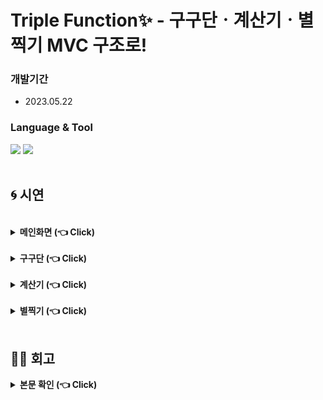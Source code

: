 # Triple Function✨ - 구구단ㆍ계산기ㆍ별찍기 MVC 구조로!

### 개발기간 
 - 2023.05.22

### Language & Tool
<div>
	<img src="https://img.shields.io/badge/Java-007396?style=flat&logo=Java&logoColor=white" />
  <img src="https://img.shields.io/badge/IntelliJ-000000?style=flat&logo=intellijidea&logoColor=white" />
  </div>
<br>

## 🌀 시연

<br>

<details>
  <summary><b>메인화면 (👈 Click)</b></summary>
  <div markdown="1">
    <br>
	  
   ![메인](https://github.com/teh4/TripleFunction/assets/131750928/ada2fae2-c5ea-4df3-9ae1-e1a48254a466) 
    <br>
    순서대로 1을 입력하면 구구단, 2를 입력하면 계산기, 3을 입력하면 별찍기 프로그램을 실행한다.<br><br>
	  
   ![4](https://github.com/teh4/TripleFunction/assets/131750928/b4f248ab-08b3-478c-9351-735ae900a629)
   <br>
   4를 입력하면 프로그램이 종료된다.
  </div>
</details>
<br>

<details>
  <summary><b>구구단 (👈 Click)</b></summary>
  <div markdown="1">
   <br>

  ![1](https://github.com/teh4/TripleFunction/assets/131750928/7b8a90aa-e0ea-4091-a38e-6390f8e47106)
  ![구구단](https://github.com/teh4/TripleFunction/assets/131750928/3aa9fad2-b1a2-4dd3-b7f3-a28e10e1567e)
  <br>
  메인 화면에서 1을 입력.<br>
  구구단 프로그램을 실행시켜 구구단 기능을 구현.
  </div>
</details>
<br>

<details>
  <summary><b>계산기 (👈 Click)</b></summary>
  <div markdown="1">
   <br>

  ![2](https://github.com/teh4/TripleFunction/assets/131750928/36b47206-c191-4d01-9a29-33dd75b18e82)
![계산기](https://github.com/teh4/TripleFunction/assets/131750928/345b34ca-01b8-4306-9002-650f224a7713)
  <br>
  메인 화면에서 2를 입력.<br>
  계산기 프로그램을 실행시켜 계산기 기능을 구현.
  </div>
</details>
<br>

<details>
  <summary><b>별찍기 (👈 Click)</b></summary>
  <div markdown="1">
   <br>

![3](https://github.com/teh4/TripleFunction/assets/131750928/289aba5a-73a8-49f5-a418-b4648b206a3c)
![별찍기](https://github.com/teh4/TripleFunction/assets/131750928/9d5211b5-544a-434f-ba7f-d2d3dd207ecd)
 <br>
  메인 화면에서 3을 입력.<br>
  별찍기 프로그램을 실행시켜 별찍기 기능을 구현.
  </div>
</details>
<br>

## ✍🏻 회고
<details>
  <summary><b>본문 확인 (👈 Click)</b></summary>
  <div markdown="1">
    <br>
	  
이번 프로젝트는 MVC 패턴을 적용시킨 첫 MVC 프로젝트였습니다.<br> 
단순 자바 입력 프로그램을 구현한 프로젝트이지만 프로그램 로직의 역할에 따라 단을 나누어 구현했습니다.<br> 
메인 뿐만 아니라 구구단, 계산기, 별찍기 단에서도 Main, Controller, Model, View 단으로 MVC 패턴을 적용시켜서 기능을 나누어 코드의 가독성을 높였습니다.<br> 
<br> 
**저에게 있어서 이번 프로젝트는 MVC 패턴에 대해 더 자세히 공부할 수 있었던 프로젝트**였습니다.<br> 
배포나 웹 사이트 프로젝트로 발전할 프로젝트 규모가 아닌 미니 프로젝트지만, 구조상으로 MVC 패턴을 적용시켜 **효율적인 코딩**을 경험해 본 프로젝트이기에 의미가 깊습니다.<br> 
MVC 패턴을 적용시킨 프로젝트이므로 추후 기능을 보완할 때, 유지 보수가 용이할 것 같다고 느꼈습니다.
  </div>
</details>
<br>
